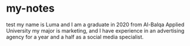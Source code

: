 # my-notes
test
my name is Luma and I am a graduate in  2020 from Al-Balqa Applied University my major is marketing, and I have experience in an advertising agency for a year and a half as a social media specialist.
